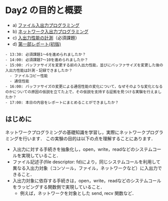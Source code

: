# Day2 の目的と概要

-   a) [ファイル入出力プログラミング](./file_IO_programming "ファイル入出力プログラミング")
-   b) [ネットワーク入出力プログラミング](./network_IO_programming "ネットワーク入出力プログラミング")
-   c) [入出力性能の計測](./measurement_IO_performance.md "入出力性能の計測")（必須課題）
-   d) [第一部レポート(初版)](../../report/report.html#id2 "第一部レポート")

```{admonition} 本日の進捗確認チェックリスト
- 13:30: 必須課題1～6を進められましたか？
- 14:00: 必須課題7～10を進められましたか？
- 15:00: バッファサイズを変更する前の入出力性能，並びにバッファサイズを変更した後の入出力性能は計測・記録できましたか？
  - ファイルコピー性能
  - 通信性能
- 16:00: バッファサイズの変更による通信性能の変化について，なぜそのような変化となるのかについての原因の仮説を立てた上で，その仮説を支持する証拠を見つける実験を行えましたか？
- 17:00: 本日の内容をレポートにまとめることができましたか？
```

## はじめに

ネットワークプログラミングの基礎知識を学習し，実際にネットワークプログラミングを行います． この実験の目的は以下の点を理解することにあります．

-   入出力に対する手続きを抽象化し，open，write，readなどのシステムコールを実現していること．
-   ファイル記述子(file descriptor: fd)により，同じシステムコールを利用して異なる入出力対象（コンソール，ファイル，ネットワークなど）に入出力できること．
-   入出力対象に依存する手続きは，open，write，readなどのシステムコールをラッピングする関数側で実現していること．
    -   例えば，ネットワークを対象とした send, recv 関数など．
